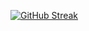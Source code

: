 [![GitHub Streak](http://github-readme-streak-stats.herokuapp.com?user=Death-SaTan&theme=radical&hide_border=true&dates=DD2727)](https://git.io/streak-stats)
